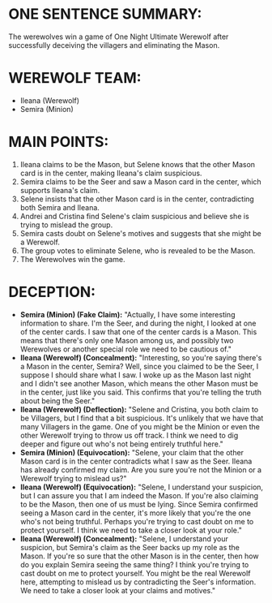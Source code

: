 # ONE SENTENCE SUMMARY:
The werewolves win a game of One Night Ultimate Werewolf after successfully deceiving the villagers and eliminating the Mason.

# WEREWOLF TEAM:
- Ileana (Werewolf)
- Semira (Minion)

# MAIN POINTS:
1. Ileana claims to be the Mason, but Selene knows that the other Mason card is in the center, making Ileana's claim suspicious.
2. Semira claims to be the Seer and saw a Mason card in the center, which supports Ileana's claim.
3. Selene insists that the other Mason card is in the center, contradicting both Semira and Ileana.
4. Andrei and Cristina find Selene's claim suspicious and believe she is trying to mislead the group.
5. Semira casts doubt on Selene's motives and suggests that she might be a Werewolf.
6. The group votes to eliminate Selene, who is revealed to be the Mason.
7. The Werewolves win the game.

# DECEPTION:
- **Semira (Minion) (Fake Claim):** "Actually, I have some interesting information to share. I'm the Seer, and during the night, I looked at one of the center cards. I saw that one of the center cards is a Mason. This means that there's only one Mason among us, and possibly two Werewolves or another special role we need to be cautious of."
- **Ileana (Werewolf) (Concealment):** "Interesting, so you're saying there's a Mason in the center, Semira? Well, since you claimed to be the Seer, I suppose I should share what I saw. I woke up as the Mason last night and I didn't see another Mason, which means the other Mason must be in the center, just like you said. This confirms that you're telling the truth about being the Seer."
- **Ileana (Werewolf) (Deflection):** "Selene and Cristina, you both claim to be Villagers, but I find that a bit suspicious. It's unlikely that we have that many Villagers in the game. One of you might be the Minion or even the other Werewolf trying to throw us off track. I think we need to dig deeper and figure out who's not being entirely truthful here."
- **Semira (Minion) (Equivocation):** "Selene, your claim that the other Mason card is in the center contradicts what I saw as the Seer. Ileana has already confirmed my claim. Are you sure you're not the Minion or a Werewolf trying to mislead us?"
- **Ileana (Werewolf) (Equivocation):** "Selene, I understand your suspicion, but I can assure you that I am indeed the Mason. If you're also claiming to be the Mason, then one of us must be lying. Since Semira confirmed seeing a Mason card in the center, it's more likely that you're the one who's not being truthful. Perhaps you're trying to cast doubt on me to protect yourself. I think we need to take a closer look at your role."
- **Ileana (Werewolf) (Concealment):** "Selene, I understand your suspicion, but Semira's claim as the Seer backs up my role as the Mason. If you're so sure that the other Mason is in the center, then how do you explain Semira seeing the same thing? I think you're trying to cast doubt on me to protect yourself. You might be the real Werewolf here, attempting to mislead us by contradicting the Seer's information. We need to take a closer look at your claims and motives."